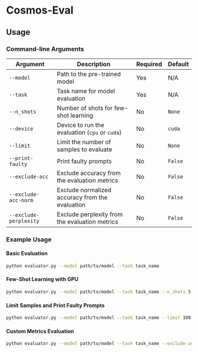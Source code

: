 # Cosmos-Eval

## Usage

### Command-line Arguments

| Argument               | Description                                     | Required | Default |
|------------------------|-------------------------------------------------|----------|---------|
| `--model`              | Path to the pre-trained model                   | Yes      | N/A     |
| `--task`               | Task name for model evaluation                  | Yes      | N/A     |
| `--n_shots`            | Number of shots for few-shot learning           | No       | `None`  |
| `--device`             | Device to run the evaluation (`cpu` or `cuda`)  | No       | `cuda`  |
| `--limit`              | Limit the number of samples to evaluate         | No       | `None`  |
| `--print-faulty`       | Print faulty prompts                            | No       | `False` |
| `--exclude-acc`        | Exclude accuracy from the evaluation metrics    | No       | `False` |
| `--exclude-acc-norm`   | Exclude normalized accuracy from the evaluation | No       | `False` |
| `--exclude-perplexity` | Exclude perplexity from the evaluation metrics  | No       | `False` |

### Example Usage

#### Basic Evaluation

```bash
python evaluator.py --model path/to/model --task task_name
```

#### Few-Shot Learning with GPU

```bash
python evaluator.py --model path/to/model --task task_name --n_shots 5 --device cuda
```

#### Limit Samples and Print Faulty Prompts

```bash
python evaluator.py --model path/to/model --task task_name --limit 100 --print-faulty
```

#### Custom Metrics Evaluation

```bash
python evaluator.py --model path/to/model --task task_name --exclude-acc --exclude-perplexity
```

